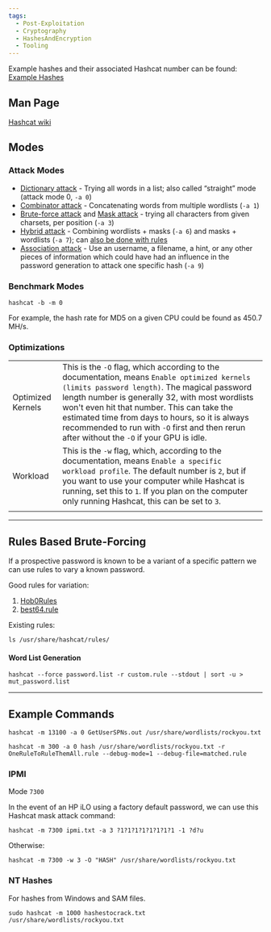 ```yaml
---
tags:
  - Post-Exploitation
  - Cryptography
  - HashesAndEncryption
  - Tooling
---
```

Example hashes and their associated Hashcat number can be found: [Example Hashes](https://hashcat.net/wiki/doku.php?id=example_hashes)

## Man Page

[Hashcat wiki](https://hashcat.net/wiki/doku.php?id=hashcat)

## Modes
### Attack Modes

- [Dictionary attack](https://hashcat.net/wiki/doku.php?id=dictionary_attack "dictionary_attack") - Trying all words in a list; also called “straight” mode (attack mode 0, `-a 0`)
- [Combinator attack](https://hashcat.net/wiki/doku.php?id=combinator_attack "combinator_attack") - Concatenating words from multiple wordlists (`-a 1`)
- [Brute-force attack](https://hashcat.net/wiki/doku.php?id=mask_attack "mask_attack") and [Mask attack](https://hashcat.net/wiki/doku.php?id=mask_attack "mask_attack") - trying all characters from given charsets, per position (`-a 3`)
- [Hybrid attack](https://hashcat.net/wiki/doku.php?id=hybrid_attack "hybrid_attack") - Combining wordlists + masks (`-a 6`) and masks + wordlists (`-a 7`); can [also be done with rules](https://hashcat.net/wiki/doku.php?id=toggle_attack_with_rules "toggle_attack_with_rules")
- [Association attack](https://hashcat.net/wiki/doku.php?id=association_attack "association_attack") - Use an username, a filename, a hint, or any other pieces of information which could have had an influence in the password generation to attack one specific hash (`-a 9`)

### Benchmark Modes

```shell-session
hashcat -b -m 0
```

For example, the hash rate for MD5 on a given CPU could be found as 450.7 MH/s.

### Optimizations

|                   |                                                                                                                                                                                                                                                                                                                                                                                                |
| ----------------- | ---------------------------------------------------------------------------------------------------------------------------------------------------------------------------------------------------------------------------------------------------------------------------------------------------------------------------------------------------------------------------------------------- |
| Optimized Kernels | This is the `-O` flag, which according to the documentation, means `Enable optimized kernels (limits password length)`. The magical password length number is generally 32, with most wordlists won't even hit that number. This can take the estimated time from days to hours, so it is always recommended to run with `-O` first and then rerun after without the `-O` if your GPU is idle. |
| Workload          | This is the `-w` flag, which, according to the documentation, means `Enable a specific workload profile`. The default number is `2`, but if you want to use your computer while Hashcat is running, set this to `1`. If you plan on the computer only running Hashcat, this can be set to `3`.                                                                                                 |
|                   |                                                                                                                                                                                                                                                                                                                                                                                                |

---
## Rules Based Brute-Forcing

If a prospective password is known to be a variant of a specific pattern we can use rules to vary a known password.

Good rules for variation:
1. [Hob0Rules](https://github.com/praetorian-inc/Hob0Rules)
2. [best64.rule](https://github.com/samirettali/password-cracking-rules/blob/master/best64.rule)

Existing rules:

```shell-session
ls /usr/share/hashcat/rules/
```
#### Word List Generation

```shell-session
hashcat --force password.list -r custom.rule --stdout | sort -u > mut_password.list
```

---
## Example Commands

```
hashcat -m 13100 -a 0 GetUserSPNs.out /usr/share/wordlists/rockyou.txt
```

```
hashcat -m 300 -a 0 hash /usr/share/wordlists/rockyou.txt -r OneRuleToRuleThemAll.rule --debug-mode=1 --debug-file=matched.rule
```
### IPMI

Mode `7300`

In the event of an HP iLO using a factory default password, we can use this Hashcat mask attack command:
```
hashcat -m 7300 ipmi.txt -a 3 ?1?1?1?1?1?1?1?1 -1 ?d?u
```

Otherwise:

```shell-session
hashcat -m 7300 -w 3 -O "HASH" /usr/share/wordlists/rockyou.txt
```

### NT Hashes 

For hashes from Windows and SAM files.

```shell-session
sudo hashcat -m 1000 hashestocrack.txt /usr/share/wordlists/rockyou.txt
```